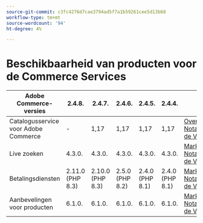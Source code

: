 ```yaml
---
source-git-commit: c3fc4276d7cae3794ad5f7a1b59261cee5d13b68
workflow-type: tm+mt
source-wordcount: '94'
ht-degree: 4%

---
```

# Beschikbaarheid van producten voor de Commerce Services


<table style="table-layout:auto">
  <thead>
    <tr>
      <th>Adobe Commerce-versies</th>
      <th>2.4.8.</th>
      <th>2.4.7.</th>
      <th>2.4.6.</th>
      <th>2.4.5.</th>
      <th>2.4.4.</th>
      <th></th>
    </tr>
  </thead>
  <tbody>
      <tr>
          <td>Catalogusservice voor Adobe Commerce</td>
          <td>-</td>
          <td>1,17</td>
          <td>1,17</td>
          <td>1,17</td>
          <td>1,17</td>
          <td>
              <a href="https://experienceleague.adobe.com/docs/commerce-merchant-services/catalog-service/guide-overview.html"> Overzicht </a><br/>
              <a href="https://experienceleague.adobe.com/docs/commerce-merchant-services/catalog-service/release-notes.html"> Nota's van de Versie </a><br/>
          </td>
      </tr>
      <tr>
          <td>Live zoeken</td>
          <td>4.3.0.</td>
          <td>4.3.0.</td>
          <td>4.3.0.</td>
          <td>4.3.0.</td>
          <td>4.3.0.</td>
          <td>
              <a href="https://commercemarketplace.adobe.com/magento-live-search.html"> Marketplace </a><br/>
              <a href="https://experienceleague.adobe.com/docs/commerce-merchant-services/live-search/release-notes.html"> Nota's van de Versie </a><br/>
          </td>
      </tr>
      <tr>
          <td>Betalingsdiensten</td>
          <td>2.11.0 (PHP 8.3)</td>
          <td>2.10.0 (PHP 8.3)</td>
          <td>2.5.0 (PHP 8.2)</td>
          <td>2.4.0 (PHP 8.1)</td>
          <td>2.4.0 (PHP 8.1)</td>
          <td>
              <a href="https://commercemarketplace.adobe.com/magento-payment-services.html"> Marketplace </a><br/>
              <a href="https://experienceleague.adobe.com/docs/commerce-merchant-services/payment-services/release-notes.html"> Nota's van de Versie </a><br/>
          </td>
      </tr>
      <tr>
          <td>Aanbevelingen voor producten</td>
          <td>6.1.0.</td>
          <td>6.1.0.</td>
          <td>6.1.0.</td>
          <td>6.1.0.</td>
          <td>6.1.0.</td>
          <td>
              <a href="https://commercemarketplace.adobe.com/magento-product-recommendations.html"> Marketplace </a><br/>
              <a href="https://experienceleague.adobe.com/docs/commerce-merchant-services/product-recommendations/release-notes.html"> Nota's van de Versie </a><br/>
          </td>
      </tr>
  </tbody>
</table>
